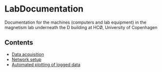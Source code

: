 # LabDocumentation

Documentation for the machines (computers and lab equipment) in the magnetism lab underneath the D building at HCØ, University of Copenhagen

## Contents

* [Data acquisition](DataAcquisition.md)
* [Network setup](NetworkSetup.md)
* [Automated plotting of logged data](Plotting.md)